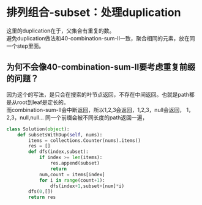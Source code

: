 # 排列组合-subset：处理duplication
这里的duplication在于，父集合有重复的数。  
避免duplication做法和40-combination-sum-II一致，聚合相同的元素，放在同一个step里面。
## 为何不会像40-combination-sum-II要考虑重复前缀的问题？
因为这个的写法，是只会在搜索的叶节点返回，不存在中间返回。也就是path都是从root到leaf是定长的。  
而combination-sum-II会中断返回，所以1,2,3会返回，1,2,3，null会返回， 1，2,3，null,null... 同一个前缀会被不同长度的path返回一遍，
```py
class Solution(object):
    def subsetsWithDup(self, nums):
        items = collections.Counter(nums).items()
        res = []
        def dfs(index,subset):
            if index >= len(items):
                res.append(subset)
                return
            num,count = items[index]
            for i in range(count+1):
                dfs(index+1,subset+[num]*i)
        dfs(0,[])
        return res
```